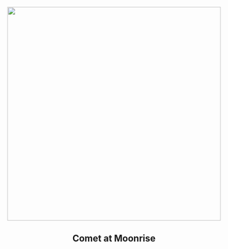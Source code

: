 
<p align="center"><img src="https://apod.nasa.gov/apod/image/2410/zaparolliA3_1024.png" width="500" height="500"></p>
<h2 align="center"> Comet at Moonrise </h2>
